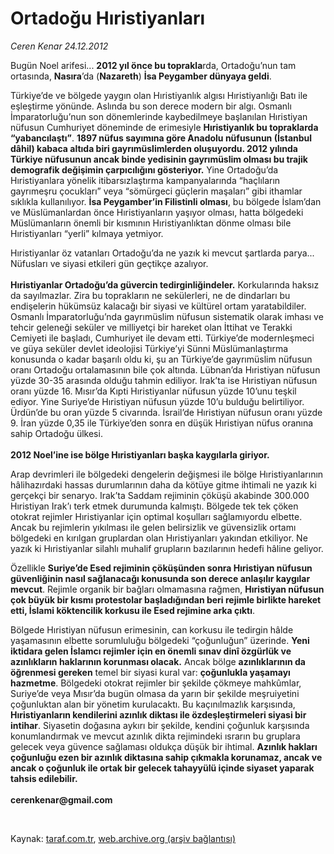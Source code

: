 # Ortadoğu Hıristiyanları

*Ceren Kenar 24.12.2012*

<div class="yazi"><p>Bugün Noel arifesi... <b>2012 yıl önce bu toprakla</b>rda, Ortadoğu’nun tam ortasında, <b>Nasıra</b>’da (<b>Nazareth</b>) <b>İsa Peygamber dünyaya geldi</b>. </p>
<p>Türkiye’de ve bölgede yaygın olan Hıristiyanlık algısı Hıristiyanlığı Batı ile eşleştirme yönünde. Aslında bu son derece modern bir algı. Osmanlı İmparatorluğu’nun son dönemlerinde kaybedilmeye başlanılan Hıristiyan nüfusun Cumhuriyet döneminde de erimesiyle <b>Hıristiyanlık bu topraklarda “yabancılaştı”</b>. <b>1897 nüfus sayımına göre Anadolu nüfusunun (İstanbul dâhil) kabaca altıda biri gayrımüslimlerden oluşuyordu. 2012 yılında Türkiye nüfusunun ancak binde yedisinin gayrımüslim olması bu trajik demografik değişimin çarpıcılığını gösteriyor.</b> Yine Ortadoğu’da Hıristiyanlara yönelik itibarsızlaştırma kampanyalarında “haçlıların gayrımeşru çocukları” veya “sömürgeci güçlerin maşaları” gibi ithamlar sıklıkla kullanılıyor. <b>İsa Peygamber’in Filistinli olması</b>, bu bölgede İslam’dan ve Müslümanlardan önce Hıristiyanların yaşıyor olması, hatta bölgedeki Müslümanların önemli bir kısmının Hıristiyanlıktan dönme olması bile Hıristiyanları “yerli” kılmaya yetmiyor. </p>
<p>Hıristiyanlar öz vatanları Ortadoğu’da ne yazık ki mevcut şartlarda parya... Nüfusları ve siyasi etkileri gün geçtikçe azalıyor.<br/><br/><b>Hıristiyanlar Ortadoğu’da güvercin tedirginliğindeler.</b> Korkularında haksız da sayılmazlar. Zira bu toprakların ne sekülerleri, ne de dindarları bu endişelerin hükümsüz kalacağı bir siyasi ve kültürel ortam yaratabildiler. Osmanlı İmparatorluğu’nda gayrımüslim nüfusun sistematik olarak imhası ve tehcir geleneği seküler ve milliyetçi bir hareket olan İttihat ve Terakki Cemiyeti ile başladı, Cumhuriyet ile devam etti. Türkiye’de modernleşmeci ve güya seküler devlet ideolojisi Türkiye’yi Sünni Müslümanlaştırma konusunda o kadar başarılı oldu ki, şu an Türkiye’de gayrımüslim nüfusun oranı Ortadoğu ortalamasının bile çok altında. Lübnan’da Hıristiyan nüfusun yüzde 30-35 arasında olduğu tahmin ediliyor. Irak’ta ise Hıristiyan nüfusun oranı yüzde 16. Mısır’da Kıpti Hıristiyanlar nüfusun yüzde 10’unu teşkil ediyor. Yine Suriye’de Hıristiyan nüfusun yüzde 10’u bulduğu belirtiliyor. Ürdün’de bu oran yüzde 5 civarında. İsrail’de Hıristiyan nüfusun oranı yüzde 9. İran yüzde 0,35 ile Türkiye’den sonra en düşük Hıristiyan nüfus oranına sahip Ortadoğu ülkesi.<br/><br/><b>2012 Noel’ine ise bölge Hıristiyanları başka kaygılarla giriyor.</b></p>
<p>Arap devrimleri ile bölgedeki dengelerin değişmesi ile bölge Hıristiyanlarının hâlihazırdaki hassas durumlarının daha da kötüye gitme ihtimali ne yazık ki gerçekçi bir senaryo. Irak’ta Saddam rejiminin çöküşü akabinde 300.000 Hıristiyan Irak’ı terk etmek durumunda kalmıştı. Bölgede tek tek çöken otokrat rejimler Hıristiyanlar için optimal koşulları sağlamıyordu elbette. Ancak bu rejimlerin yıkılması ile gelen belirsizlik ve güvensizlik ortamı bölgedeki en kırılgan gruplardan olan Hıristiyanları yakından etkiliyor. Ne yazık ki Hıristiyanlar silahlı muhalif grupların bazılarının hedefi hâline geliyor.</p>
<p>Özellikle <b>Suriye’de Esed rejiminin çöküşünden sonra Hıristiyan nüfusun güvenliğinin nasıl sağlanacağı konusunda son derece anlaşılır kaygılar mevcut</b>. Rejimle organik bir bağları olmamasına rağmen, <b>Hıristiyan nüfusun çok büyük bir kısmı protestolar başladığından beri rejimle birlikte hareket etti, İslami köktencilik korkusu ile Esed rejimine arka çıktı</b>. </p>
<p>Bölgede Hıristiyan nüfusun erimesinin, can korkusu ile tedirgin hâlde yaşamasının elbette sorumluluğu bölgedeki “çoğunluğun” üzerinde. <b>Yeni iktidara gelen İslamcı rejimler için en önemli sınav dinî özgürlük ve azınlıkların haklarının korunması olacak.</b> Ancak bölge <b>azınlıklarının da öğrenmesi gereken</b> temel bir siyasi kural var: <b>çoğunlukla yaşamayı hazmetme</b>. Bölgedeki otokrat rejimler bir şekilde çökmeye mahkûmlar, Suriye’de veya Mısır’da bugün olmasa da yarın bir şekilde meşruiyetini çoğunluktan alan bir yönetim kurulacaktı. Bu kaçınılmazlık karşısında, <b>Hıristiyanların kendilerini azınlık diktası ile özdeşleştirmeleri siyasi bir intihar</b>. Siyasetin doğasına aykırı bir şekilde, kendini çoğunluk karşısında konumlandırmak ve mevcut azınlık dikta rejimindeki ısrarın bu gruplara gelecek veya güvence sağlaması oldukça düşük bir ihtimal. <b>Azınlık hakları çoğunluğu ezen bir azınlık diktasına sahip çıkmakla korunamaz, ancak ve ancak o çoğunluk ile ortak bir gelecek tahayyülü içinde siyaset yaparak tahsis edilebilir.<br/><br/></b><b>cerenkenar@gmail.com</b></p>
<p> </p>
</div>

Kaynak: [taraf.com.tr](http://www.taraf.com.tr/ceren-kenar/makale-ortadogu-hiristiyanlari.htm), [web.archive.org (arşiv bağlantısı)](http://web.archive.org/web/20131107103034/http://www.taraf.com.tr/ceren-kenar/makale-ortadogu-hiristiyanlari.htm)

